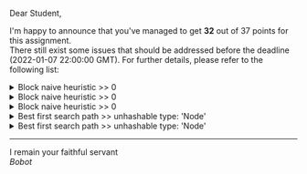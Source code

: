 Dear Student,

I'm happy to announce that you've managed to get **32** out of 37 points for this assignment.\
There still exist some issues that should be addressed before the deadline (2022-01-07 22:00:00 GMT). For further details, please refer to the following list:

<details><summary>Block naive heuristic &gt;&gt; 0</summary></details>
<details><summary>Block naive heuristic &gt;&gt; 0</summary></details>
<details><summary>Block naive heuristic &gt;&gt; 0</summary></details>
<details><summary>Best first search path &gt;&gt; unhashable type: &#x27;Node&#x27;</summary></details>
<details><summary>Best first search path &gt;&gt; unhashable type: &#x27;Node&#x27;</summary></details>

-----------
I remain your faithful servant\
_Bobot_